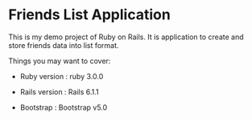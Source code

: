 # Friends List Application

This is my demo project of Ruby on Rails. It is application to create and store friends data into list format. 

Things you may want to cover:

* Ruby version  : ruby 3.0.0

* Rails version : Rails 6.1.1

* Bootstrap : Bootstrap v5.0

